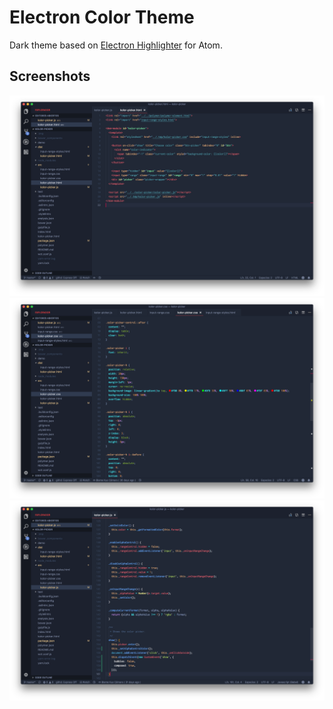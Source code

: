 # Electron Color Theme

Dark theme based on [Electron Highlighter](https://github.com/mikemcbride/electron-highlighter-syntax) for Atom.

## Screenshots

![HTML syntax highlight](images/electron-theme-html.png)
![CSS syntax highlight](images/electron-theme-css.png)
![JavaScript syntax highlight](images/electron-theme-js.png)
